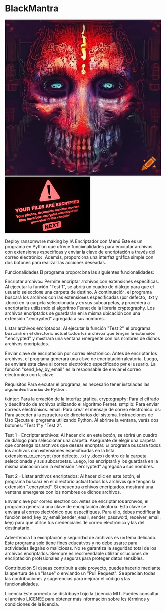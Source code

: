 # BlackMantra


![Logo](bf4625564d16420f97c64d1b12e77067.webp)
![Logo](b61aa079-db46-4743-8c4b-afcf4ecda3c1.jpg)








Deploy ransomware making by IA 
Encriptador con Menú
Este es un programa en Python que ofrece funcionalidades para encriptar archivos con extensiones específicas y enviar la clave de encriptación a través del correo electrónico. Además, proporciona una interfaz gráfica simple con dos botones para realizar las acciones deseadas.

Funcionalidades
El programa proporciona las siguientes funcionalidades:

Encriptar archivos: Permite encriptar archivos con extensiones específicas. Al ejecutar la función "Test 1", se abrirá un cuadro de diálogo para que el usuario seleccione una carpeta de destino. A continuación, el programa buscará los archivos con las extensiones especificadas (por defecto, .txt y .docx) en la carpeta seleccionada y en sus subcarpetas, y procederá a encriptarlos utilizando el algoritmo Fernet de la librería cryptography. Los archivos encriptados se guardarán en la misma ubicación con una extensión ".encrypted" agregada a sus nombres.

Listar archivos encriptados: Al ejecutar la función "Test 2", el programa buscará en el directorio actual todos los archivos que tengan la extensión ".encrypted" y mostrará una ventana emergente con los nombres de dichos archivos encriptados.

Enviar clave de encriptación por correo electrónico: Antes de encriptar los archivos, el programa generará una clave de encriptación aleatoria. Luego, se enviará esta clave al correo electrónico especificado por el usuario. La función "send_key_by_email" es la responsable de enviar el correo electrónico con la clave.

Requisitos
Para ejecutar el programa, es necesario tener instaladas las siguientes librerías de Python:

tkinter: Para la creación de la interfaz gráfica.
cryptography: Para el cifrado y descifrado de archivos utilizando el algoritmo Fernet.
smtplib: Para enviar correos electrónicos.
email: Para crear el mensaje de correo electrónico.
os: Para acceder a la estructura de directorios del sistema.
Instrucciones de Uso
Ejecuta el programa utilizando Python. Al abrirse la ventana, verás dos botones: "Test 1" y "Test 2".

Test 1 - Encriptar archivos: Al hacer clic en este botón, se abrirá un cuadro de diálogo para seleccionar una carpeta. Asegúrate de elegir una carpeta que contenga los archivos que deseas encriptar. El programa buscará todos los archivos con extensiones especificadas en la lista extensions_to_encrypt (por defecto, .txt y .docx) dentro de la carpeta seleccionada y sus subcarpetas. Luego, los encriptará y los guardará en la misma ubicación con la extensión ".encrypted" agregada a sus nombres.

Test 2 - Listar archivos encriptados: Al hacer clic en este botón, el programa buscará en el directorio actual todos los archivos que tengan la extensión ".encrypted". Si encuentra archivos encriptados, mostrará una ventana emergente con los nombres de dichos archivos.

Enviar clave por correo electrónico: Antes de encriptar los archivos, el programa generará una clave de encriptación aleatoria. Esta clave se enviará al correo electrónico que especifiques. Para ello, debes modificar la función send_key_by_email(sender_email, sender_password, receiver_email, key) para que utilice tus credenciales de correo electrónico y las del destinatario.

Advertencia
La encriptación y seguridad de archivos es un tema delicado. Este programa solo tiene fines educativos y no debe usarse para actividades ilegales o maliciosas. No se garantiza la seguridad total de los archivos encriptados. Siempre es recomendable utilizar soluciones de encriptación profesionales y seguras para proteger datos sensibles.

Contribución
Si deseas contribuir a este proyecto, puedes hacerlo mediante la apertura de un "Issue" o enviando un "Pull Request". Se aprecian todas las contribuciones y sugerencias para mejorar el código y las funcionalidades.

Licencia
Este proyecto se distribuye bajo la Licencia MIT. Puedes consultar el archivo LICENSE para obtener más información sobre los términos y condiciones de la licencia.